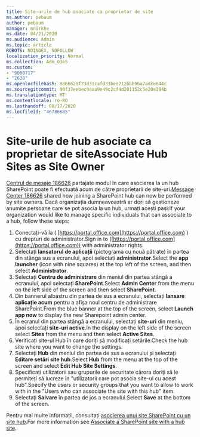```yaml
---
title: Site-urile de hub asociate ca proprietar de site
ms.author: pebaum
author: pebaum
manager: mnirkhe
ms.date: 04/21/2020
ms.audience: Admin
ms.topic: article
ROBOTS: NOINDEX, NOFOLLOW
localization_priority: Normal
ms.collection: Adm_O365
ms.custom:
- "9000717"
- "2638"
ms.openlocfilehash: 8866629f73d31cafd33bee712bbb9ba7adce844c
ms.sourcegitcommit: 90f37eebec9aaa9e49c2cf4d201152c5e20e384b
ms.translationtype: MT
ms.contentlocale: ro-RO
ms.lasthandoff: 08/17/2020
ms.locfileid: "46786685"
---
```

# <a name="associate-hub-sites-as-site-owner"></a><span data-ttu-id="34b44-102">Site-urile de hub asociate ca proprietar de site</span><span class="sxs-lookup"><span data-stu-id="34b44-102">Associate Hub Sites as Site Owner</span></span>

<span data-ttu-id="34b44-103">[Centrul de mesaje 186626](https://admin.microsoft.com/Adminportal/Home?source=applauncher#/MessageCenter?id=MC186626) partajate modul în care asocierea la un hub SharePoint poate fi efectuată acum de către proprietarii de site-uri.</span><span class="sxs-lookup"><span data-stu-id="34b44-103">[Message Center 186626](https://admin.microsoft.com/Adminportal/Home?source=applauncher#/MessageCenter?id=MC186626) shared how joining a SharePoint hub can now be performed by site owners.</span></span> <span data-ttu-id="34b44-104">Dacă organizația dumneavoastră ar dori să gestioneze anumite persoane care se pot asocia la un hub, urmați acești pași:</span><span class="sxs-lookup"><span data-stu-id="34b44-104">If your organization would like to manage specific individuals that can associate to a hub, follow these steps:</span></span> 

1. <span data-ttu-id="34b44-105">Conectați-vă la ( [https://portal.office.com](https://portal.office.com) ) cu drepturi de administrator.</span><span class="sxs-lookup"><span data-stu-id="34b44-105">Sign in to ([https://portal.office.com](https://portal.office.com)) with administrator rights.</span></span>
2. <span data-ttu-id="34b44-106">Selectați **lansatorul de aplicații** (pictograma cu nouă pătrate) în partea din stânga sus a ecranului, apoi selectați **administrator**.</span><span class="sxs-lookup"><span data-stu-id="34b44-106">Select the **app launcher** (icon with nine squares) at the top left of the screen, and then select **Administrator**.</span></span>
3. <span data-ttu-id="34b44-107">Selectați **Centru de administrare** din meniul din partea stângă a ecranului, apoi selectați **SharePoint**.</span><span class="sxs-lookup"><span data-stu-id="34b44-107">Select **Admin Center** from the menu on the left side of the screen and then select **SharePoint**.</span></span>
4. <span data-ttu-id="34b44-108">Din bannerul albastru din partea de sus a ecranului, selectați **lansare aplicație acum** pentru a afișa noul centru de administrare SharePoint.</span><span class="sxs-lookup"><span data-stu-id="34b44-108">From the blue banner at the top of the screen, select **Launch app now** to display the new Sharepoint admin center.</span></span>
5. <span data-ttu-id="34b44-109">În ecranul din partea stângă a ecranului, selectați **site-uri** din meniu, apoi selectați **site-uri active**.</span><span class="sxs-lookup"><span data-stu-id="34b44-109">In the display on the left side of the screen select **Sites** from the menu and then select **Active Sites**.</span></span>
6. <span data-ttu-id="34b44-110">Verificați site-ul Hub în care doriți să modificați setările.</span><span class="sxs-lookup"><span data-stu-id="34b44-110">Check the hub site where you want to change the settings.</span></span>
7. <span data-ttu-id="34b44-111">Selectați **Hub** din meniul din partea de sus a ecranului și selectați **Editare setări site hub**.</span><span class="sxs-lookup"><span data-stu-id="34b44-111">Select **Hub** from the menu at the top of the screen and select **Edit Hub Site Settings**.</span></span>
8. <span data-ttu-id="34b44-112">Specificați utilizatorii sau grupurile de securitate cărora doriți să le permiteți să lucreze în "utilizatorii care pot asocia site-ul cu acest hub".</span><span class="sxs-lookup"><span data-stu-id="34b44-112">Specify the users or security groups that you want to allow to work with in the "Users who can associate the site with this hub" item.</span></span>
9. <span data-ttu-id="34b44-113">Selectați **Salvare** în partea de jos a ecranului.</span><span class="sxs-lookup"><span data-stu-id="34b44-113">Select **Save** at the bottom of the screen.</span></span>

<span data-ttu-id="34b44-114">Pentru mai multe informații, consultați [asocierea unui site SharePoint cu un site hub](https://support.office.com/article/associate-a-sharepoint-site-with-a-hub-site-ae0009fd-af04-4d3d-917d-88edb43efc05).</span><span class="sxs-lookup"><span data-stu-id="34b44-114">For more information see [Associate a SharePoint site with a hub site](https://support.office.com/article/associate-a-sharepoint-site-with-a-hub-site-ae0009fd-af04-4d3d-917d-88edb43efc05).</span></span> 